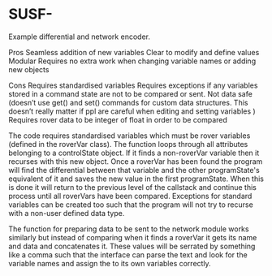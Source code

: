 # SUSF-
Example differential and network encoder.

Pros
Seamless addition of new variables
Clear to modify and define values 
Modular
Requires no extra work when changing variable names or adding new objects

Cons
Requires standardised variables
Requires exceptions if any variables stored in a command state are not to be compared or sent.
Not data safe (doesn’t use get() and set() commands for custom data structures. This doesn’t really matter if ppl are careful when editing and setting variables )
Requires rover data to be integer of float in order to be compared


The code requires standardised variables which must be rover variables (defined in the roverVar class). 
The function loops through all attributes belonging to a controlState object. If it finds a non-roverVar variable then it recurses with this new object. Once a roverVar has been found the program will find the differential between that variable and the other programState's equivalent of it and saves the new value in the first programState. When this is done it will return to the previous level of the callstack and continue this process until all roverVars have been compared. 
Exceptions for standard variables can be created too such that the program will not try to recurse with a non-user defined data type.

The function for preparing data to be sent to the network module works similarly but instead of comparing when it finds a roverVar it gets its name and data and concatenates it. These values will be serrated by something like a comma such that the interface can parse the text and look for the variable names and assign the to its own variables correctly.



